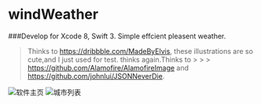 # windWeather
###Develop for Xcode 8, Swift 3.
Simple effcient pleasent weather.


> Thinks to https://dribbble.com/MadeByElvis, these illustrations are so cute,and I just used for test. thinks again.Thinks to > > > https://github.com/Alamofire/AlamofireImage and https://github.com/johnlui/JSONNeverDie.

![软件主页](http://7xuh4t.com1.z0.glb.clouddn.com/JPEG%20%E5%9B%BE%E5%83%8F-05D1FFFDD4D1-1.jpeg)
![城市列表](http://7xuh4t.com1.z0.glb.clouddn.com/JPEG%20%E5%9B%BE%E5%83%8F-C4E2AAD865A7-1.jpeg)

